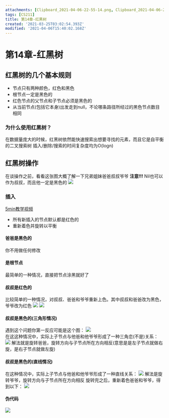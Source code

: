```yaml
---
attachments: [Clipboard_2021-04-06-22-55-14.png, Clipboard_2021-04-06-23-01-59.png, Clipboard_2021-04-06-23-02-23.png, Clipboard_2021-04-06-23-04-48.png, Clipboard_2021-04-06-23-07-51.png, Clipboard_2021-04-06-23-17-45.png, Clipboard_2021-04-06-23-21-15.png, Clipboard_2021-04-06-23-40-02.png]
tags: [CS211]
title: 第14章-红黑树
created: '2021-03-25T03:02:54.393Z'
modified: '2021-04-06T15:40:02.168Z'
---
```


# 第14章-红黑树
## 红黑树的几个基本规则
- 节点只有两种颜色，红色和黑色
- 根节点一定是黑色的
- 红色节点的父节点和子节点必须是黑色的
- 从当前节点(包括它本身)出发走到null，不论哪条路径所经过的黑色节点数目相同
### 为什么使用红黑树？
在数据量庞大的时候，红黑树依然能快速搜索出想要寻找的元素，而且它是自平衡的二叉搜索树
插入/删除/搜索的时间复杂度均为O(logn)

## 红黑树操作
在谈操作之前，看看这张图大概了解一下兄弟姐妹爸爸叔叔爷爷
**注意!!!**
Nil也可以作为叔叔，而且他一定是黑色的
![](@attachment/Clipboard_2021-04-06-22-55-14.png)

### 插入
<a href="https://www.youtube.com/watch?v=5IBxA-bZZH8">5min教学视频</a>
- 所有新插入的节点默认都是红色的
- 重新着色并旋转以平衡
#### 爸爸是黑色的
你不用做任何修改

#### 是根节点
最简单的一种情况，直接把节点涂黑就好了

#### 叔叔是红色的
比较简单的一种情况，对叔叔、爸爸和爷爷重新上色。其中叔叔和爸爸改为黑色，爷爷改为红色
![](@attachment/Clipboard_2021-04-06-23-01-59.png)    ![](@attachment/Clipboard_2021-04-06-23-02-23.png)

#### 叔叔是黑色的(三角形情况)
遇到这个问题你第一反应可能是这个图：
![](@attachment/Clipboard_2021-04-06-23-04-48.png)    
在这这种情况中，实际上子节点与他爸和他爷爷形成了一种三角恋(不是)关系：
![](@attachment/Clipboard_2021-04-06-23-07-51.png)
解法就是旋转爸爸，旋转方向与子节点所在方向相反(意思是是左子节点就做右旋，是右子节点就做左旋)

#### 叔叔是黑色的(直线情况)
在这种情况中，实际上子节点与他爸和他爷爷形成了一种直线关系：
![](@attachment/Clipboard_2021-04-06-23-17-45.png)
解法是旋转爷爷，旋转方向与子节点所在方向相反
旋转完之后，重新着色爸爸和爷爷，得到以下：
![](@attachment/Clipboard_2021-04-06-23-21-15.png)

#### 伪代码
![](@attachment/Clipboard_2021-04-06-23-40-02.png)



















